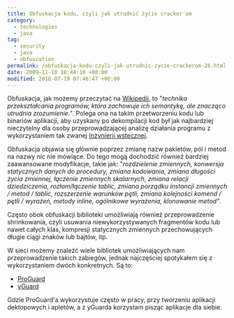 ```yaml
---
title: Obfuskacja kodu, czyli jak utrudnić życie cracker'om
category:
  - technologies
  - java
tag:
  - security
  - java
  - obfuscation
permalink: /obfuskacja-kodu-czyli-jak-utrudnic-zycie-crackerom-26.html
date: 2009-11-10 10:44:10 +00:00
modified: 2018-07-19 07:46:47 +00:00
---
```



Obfuskacja, jak możemy przeczytać na [Wikipedii](https://pl.wikipedia.org/wiki/Zaciemnianie_kodu), to "*technika przekształcania programów, która zachowuje ich semantykę, ale znacząco utrudnia zrozumienie."*. Polega ona na takim przetworzeniu kodu lub binariów aplikacji, aby uzyskany po dekompilacji kod był jak najbardziej nieczytelny dla osoby przeprowadzającej analizę działania programu z wykorzystaniem tak zwanej [Inżynierii wstecznej](https://pl.wikipedia.org/wiki/In%C5%BCynieria_odwrotna).

<!--more-->

Obfuskacja objawia się głównie poprzez zmianę nazw pakietów, pól i metod na nazwy nic nie mówiące. Do tego mogą dochodzić również bardziej zaawansowane modyfikacje, takie jak: "*rozdzielenie zmiennych, konwersja statycznych danych do procedury, zmiana kodowania, zmiana długości życia zmiennej, łączenie zmiennych skalarnych, zmiana relacji dziedziczenia, rozłam/łączenie tablic, zmiana porządku instancji zmiennych / metod / tablic, rozszerzenie warunków pętli, zmiana kolejności komend / pętli / wyrażeń, metody inline, ogólnikowe wyrażenia, klonowanie metod"*.

Często obok obfuskacji biblioteki umożliwiają również przeprowadzenie shrinkowania, czyli usuwania niewykorzystywanych fragmentów kodu lub nawet całych klas, kompresji statycznych zmiennych przechowujących długie ciągi znaków lub bajtów, itp.

W sieci możemy znaleźć wiele bibliotek umożliwiających nam przeprowadzenie takich zabiegów, jednak najczęściej spotykałem się z wykorzystaniem dwóch konkretnych. Są to:
- [ProGuard](http://proguard.sourceforge.net/)
- [yGuard](https://www.yworks.com/en/products_yguard_about.htm)

Gdzie ProGuard'a wykorzystuje często w pracy, przy tworzeniu aplikacji dektopowych i apletów, a z yGuarda korzystam pisząc aplikacje dla siebie.
